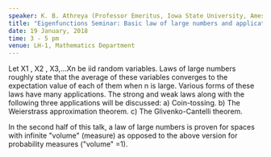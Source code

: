 ```yaml
---
speaker: K. B. Athreya (Professor Emeritus, Iowa State University, Ames, USA)
title: "Eigenfunctions Seminar: Basic law of large numbers and applications; Estimation of integrals with respect to infinite measures via RSMC"
date: 19 January, 2018
time: 3 - 5 pm
venue: LH-1, Mathematics Department
---
```


Let X1 , X2 , X3,...Xn be iid random variables. Laws of large numbers roughly state that the average of these variables converges to the expectation value of each of them when n is large. Various forms of these laws have many applications. The strong and weak laws along with the following three applications will be discussed:
a) Coin-tossing. 
b) The Weierstrass approximation theorem.
c) The Glivenko-Cantelli theorem. 

In the second half of this talk, a law of large numbers is proven for spaces with infinite "volume" (measure) as opposed to the above version for probability measures ("volume" =1).

